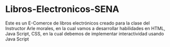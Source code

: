 # Libros-Electronicos-SENA
Este es un E-Comerce de libros electrónicos creado para la clase del Instructor Arle morales, en la cual vamos a desarrollar habilidades en HTML, Java Script, CSS, en la cual debemos de implementar interactividad usando Java Script
